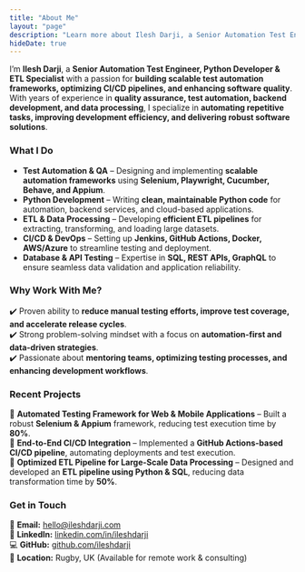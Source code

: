 ```yaml
---
title: "About Me"
layout: "page"
description: "Learn more about Ilesh Darji, a Senior Automation Test Engineer, Python Developer & ETL Specialist."
hideDate: true
---
```


I’m **Ilesh Darji**, a **Senior Automation Test Engineer, Python Developer & ETL Specialist** with a passion for **building scalable test automation frameworks, optimizing CI/CD pipelines, and enhancing software quality**. With years of experience in **quality assurance, test automation, backend development, and data processing**, I specialize in **automating repetitive tasks, improving development efficiency, and delivering robust software solutions**.

### **What I Do**
- **Test Automation & QA** – Designing and implementing **scalable automation frameworks** using **Selenium, Playwright, Cucumber, Behave, and Appium**.
- **Python Development** – Writing **clean, maintainable Python code** for automation, backend services, and cloud-based applications.
- **ETL & Data Processing** – Developing **efficient ETL pipelines** for extracting, transforming, and loading large datasets.
- **CI/CD & DevOps** – Setting up **Jenkins, GitHub Actions, Docker, AWS/Azure** to streamline testing and deployment.
- **Database & API Testing** – Expertise in **SQL, REST APIs, GraphQL** to ensure seamless data validation and application reliability.

### **Why Work With Me?**
✔️ Proven ability to **reduce manual testing efforts, improve test coverage, and accelerate release cycles**.  
✔️ Strong problem-solving mindset with a focus on **automation-first and data-driven strategies**.  
✔️ Passionate about **mentoring teams, optimizing testing processes, and enhancing development workflows**.  

### **Recent Projects**
📌 **Automated Testing Framework for Web & Mobile Applications** – Built a robust **Selenium & Appium** framework, reducing test execution time by **80%**.  
📌 **End-to-End CI/CD Integration** – Implemented a **GitHub Actions-based CI/CD pipeline**, automating deployments and test execution.  
📌 **Optimized ETL Pipeline for Large-Scale Data Processing** – Designed and developed an **ETL pipeline using Python & SQL**, reducing data transformation time by **50%**.  

### **Get in Touch**
📩 **Email:** [hello@ileshdarji.com](mailto:hello@ileshdarji.com)  
🔗 **LinkedIn:** [linkedin.com/in/ileshdarji](https://linkedin.com/in/ileshdarji)  
💻 **GitHub:** [github.com/ileshdarji](https://github.com/ileshdarji)  
📍 **Location:** Rugby, UK (Available for remote work & consulting)
